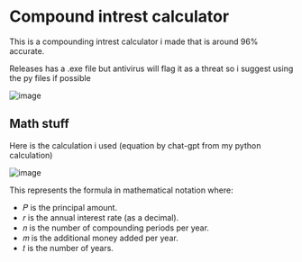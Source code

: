 # Compound intrest calculator

This is a compounding intrest calculator i made that is around 96% accurate.

Releases has a .exe file but antivirus will flag it as a threat so i suggest using the py files if possible

![image](https://github.com/user-attachments/assets/c508942d-6cb7-4319-925b-55ee524b22ab)

## Math stuff

Here is the calculation i used (equation by chat-gpt from my python calculation)

![image](https://github.com/user-attachments/assets/62bef745-bb89-4c3f-951c-f57655a41fe8)


This represents the formula in mathematical notation where:

- 𝑃 is the principal amount.
- 𝑟 is the annual interest rate (as a decimal).
- 𝑛 is the number of compounding periods per year.
- 𝑚 is the additional money added per year.
- 𝑡 is the number of years.
